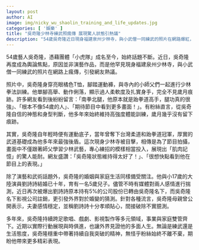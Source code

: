 ```yaml
---
layout: post
author: AI
image: img/nicky_wu_shaolin_training_and_life_updates.jpg
categories: [ '娛樂' ]
title: "吳奇隆少林寺練武照瘋傳 展現驚人狀態引熱議"
description: "54歲吳奇隆近日現身福建泉州少林寺，與小武僧一同練武的照片在網路爆紅，展現高超柔軟度與紮實功底，引發粉絲討論。網友盛讚他保持得宜，完全看不出歲月痕跡。除武術話題外，吳奇隆與妻子劉詩詩的婚姻動態再度引發外界關注，面對流言家屬出面澄清，夫妻感情穩定。吳奇隆多年來事業家庭並進，持續突破自我，人氣不減。"
---
```

54歲藝人吳奇隆，憑藉團體「小虎隊」成名至今，始終話題不斷。近日，吳奇隆再度成為輿論焦點，原因並非演藝作品，而是他罕見現身福建泉州少林寺，與小武僧一同練武的照片在網路上瘋傳，引發網友熱議。

照片中，吳奇隆身穿亮眼橘色T恤，腳踏運動褲，與寺內的小師父們一起進行少林拳法訓練。他單腳高舉、動作俐落，顯示過人柔軟度及扎實身手，完全不見歲月痕跡。許多網友看到後紛紛留言：「南拳北腿，他原本就是跆拳道高手，腿功真的很強」、「根本不像54歲的人」、「期待節目中看到更多畫面！」。有粉絲直言，從吳奇隆自信的神態和身型判斷，他多年來始終維持高強度體能訓練，歲月幾乎沒有留下痕跡。

其實，吳奇隆自年輕時便有運動底子，當年曾奪下台灣柔道和跆拳道冠軍，厚實的武道基礎成為他多年來最強後盾。這次現身少林寺被目擊，相傳是為了節目拍攝，畫面中不僅跟著師父學習少林武藝，專心練招的模樣相當投入，展現出「肌肉記憶」的驚人能耐。網友盛讚：「吳奇隆狀態維持得太好了！」、「很想快點看到他在節目上的表現。」

除了演藝和武術話題外，吳奇隆的婚姻與家庭生活同樣備受關注。他與小17歲的大陸演員劉詩詩結婚已十年，育有一名5歲兒子。儘管不時有媒體對兩人感情進行揣測，近日再次被爆出劉詩詩原本持有5%的公司股份已轉由吳奇隆名下，而吳奇隆名下影視公司註銷，更引發外界對於婚變的猜測。針對各種流言，吳奇隆母親曾公開表示，夫妻感情穩定，並稱劉詩詩十分孝順貼心，間接破除不實臆測。

多年來，吳奇隆持續跨足歌唱、戲劇、影視製作等多元領域，事業與家庭雙管齊下。近期以實際行動展現與時俱進，也讓外界見證他的多面人生。無論是練武還是生活態度，吳奇隆穩重中帶著持續自我突破的精神，無怪乎粉絲始終不離不棄，期盼他帶來更多精彩表現。